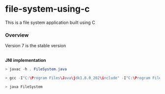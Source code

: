 # file-system-using-c
This is a file system application built using C
### Overview
<p>Version 7 is the stable version</p><br />
<b>JNI implementation</b><br />

```java 
> javac -h . FileSystem.java 

> gcc -I"C:\Program Files\Java\jdk1.8.0_202\include" -I"C:\Program Files\Java\jdk1.8.0_202\include\win32" -shared -o FileSys.dll FileSystem.c

> java FileSystem
```
